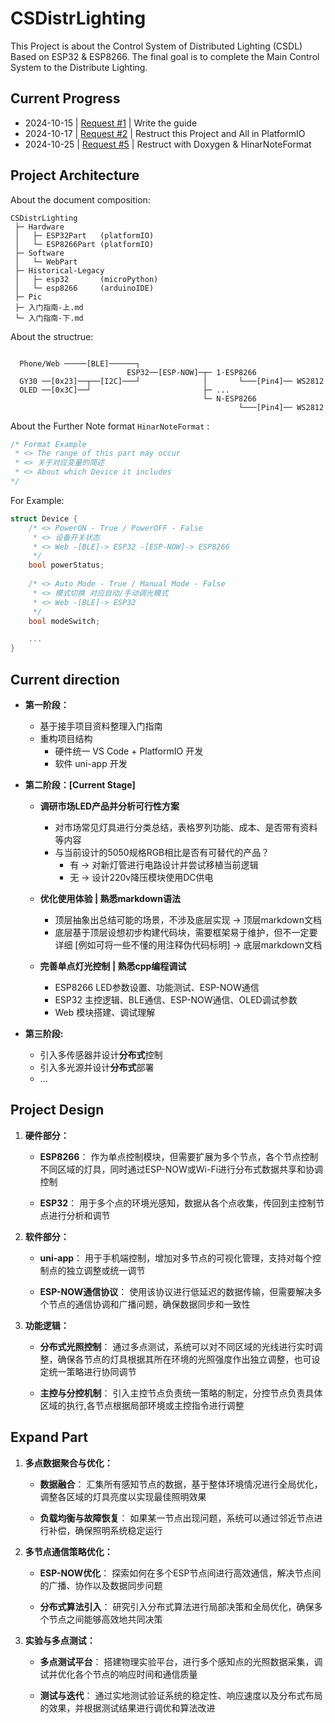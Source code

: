 # CSDistrLighting

This Project is about the Control System of Distributed Lighting (CSDL) Based on ESP32 & ESP8266.
The final goal is to complete the Main Control System to the Distribute Lighting.

## Current Progress

- 2024-10-15 | [Request #1](https://github.com/890mn/CSDistrLighting/pull/1#) | Write the guide
- 2024-10-17 | [Request #2](https://github.com/890mn/CSDistrLighting/pull/2#) | Restruct this Project and All in PlatformIO
- 2024-10-25 | [Request #5](https://github.com/890mn/CSDistrLighting/pull/5#) | Restruct with Doxygen & HinarNoteFormat

## Project Architecture

About the document composition:

```plaintext
CSDistrLighting
 ├─ Hardware
 │   ├─ ESP32Part   (platformIO)
 │   └─ ESP8266Part (platformIO)
 ├─ Software
 │   └─ WebPart
 ├─ Historical-Legacy
 │   ├─ esp32       (microPython)
 │   └─ esp8266     (arduinoIDE)
 ├─ Pic
 ├─ 入门指南-上.md
 └─ 入门指南-下.md
```

About the structrue:

```plaintext

  Phone/Web ─────[BLE]──────┐
                          ESP32──[ESP-NOW]─┬─ 1·ESP8266
  GY30 ──[0x23]──┬──[I2C]───┘              │       └───[Pin4]── WS2812
  OLED ──[0x3C]──┘                         ├─ ...
                                           └─ N·ESP8266 
                                                   └───[Pin4]── WS2812
```

About the Further Note format `HinarNoteFormat` : 

```cpp
/* Format Example
 * <> The range of this part may occur
 * <> 关于对应变量的简述
 * <> About which Device it includes
*/ 
```

For Example:

```cpp
struct Device {
    /* <> PowerON - True / PowerOFF - False 
     * <> 设备开关状态 
     * <> Web -[BLE]-> ESP32 -[ESP-NOW]-> ESP8266
     */ 
    bool powerStatus;  
    
    /* <> Auto Mode - True / Manual Mode - False
     * <> 模式切换 对应自动/手动调光模式
     * <> Web -[BLE]-> ESP32
     */ 
    bool modeSwitch;

    ...
}
```

## Current direction

- **第一阶段：**
  - 基于接手项目资料整理入门指南
  - 重构项目结构
    - 硬件统一 VS Code + PlatformIO 开发
    - 软件 uni-app 开发  

- **第二阶段：[Current Stage]**
  - **调研市场LED产品并分析可行性方案**
    - 对市场常见灯具进行分类总结，表格罗列功能、成本、是否带有资料等内容
    - 与当前设计的5050规格RGB相比是否有可替代的产品？
      - 有 -> 对新灯管进行电路设计并尝试移植当前逻辑
      - 无 -> 设计220v降压模块使用DC供电

  - **优化使用体验 | 熟悉markdown语法**
    - 顶层抽象出总结可能的场景，不涉及底层实现 -> 顶层markdown文档
    - 底层基于顶层设想初步构建代码块，需要框架易于维护，但不一定要详细 [例如可将一些不懂的用注释伪代码标明] -> 底层markdown文档

  - **完善单点灯光控制 | 熟悉cpp编程调试**
    - ESP8266 LED参数设置、功能测试、ESP-NOW通信
    - ESP32 主控逻辑、BLE通信、ESP-NOW通信、OLED调试参数
    - Web 模块搭建、调试理解

- **第三阶段:**
  - 引入多传感器并设计**分布式**控制
  - 引入多光源并设计**分布式**部署
  - ...

## Project Design

1. **硬件部分：**
   - **ESP8266**：
   作为单点控制模块，但需要扩展为多个节点，各个节点控制不同区域的灯具，同时通过ESP-NOW或Wi-Fi进行分布式数据共享和协调控制

   - **ESP32**：
   用于多个点的环境光感知，数据从各个点收集，传回到主控制节点进行分析和调节

2. **软件部分：**
   - **uni-app**：
   用于手机端控制，增加对多节点的可视化管理，支持对每个控制点的独立调整或统一调节

   - **ESP-NOW通信协议**：
   使用该协议进行低延迟的数据传输，但需要解决多个节点的通信协调和广播问题，确保数据同步和一致性

3. **功能逻辑：**
   - **分布式光照控制**：
   通过多点测试，系统可以对不同区域的光线进行实时调整，确保各节点的灯具根据其所在环境的光照强度作出独立调整，也可设定统一策略进行协同调节

   - **主控与分控机制**：
   引入主控节点负责统一策略的制定，分控节点负责具体区域的执行,各节点根据局部环境或主控指令进行调整

## Expand Part

1. **多点数据聚合与优化：**
   - **数据融合**：
   汇集所有感知节点的数据，基于整体环境情况进行全局优化，调整各区域的灯具亮度以实现最佳照明效果

   - **负载均衡与故障恢复**：
   如果某一节点出现问题，系统可以通过邻近节点进行补偿，确保照明系统稳定运行

2. **多节点通信策略优化：**
   - **ESP-NOW优化**：
   探索如何在多个ESP节点间进行高效通信，解决节点间的广播、协作以及数据同步问题

   - **分布式算法引入**：
   研究引入分布式算法进行局部决策和全局优化，确保多个节点之间能够高效地共同决策

3. **实验与多点测试：**
   - **多点测试平台**：
   搭建物理实验平台，进行多个感知点的光照数据采集，调试并优化各个节点的响应时间和通信质量

   - **测试与迭代**：
   通过实地测试验证系统的稳定性、响应速度以及分布式布局的效果，并根据测试结果进行调优和算法改进
